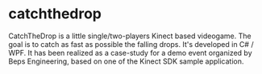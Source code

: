 # catchthedrop
CatchTheDrop is a little single/two-players Kinect based videogame. The goal is to catch as fast as possible the falling drops. It's developed in C# / WPF. It has been realized as a case-study for a demo event organized by Beps Engineering, based on one of the Kinect SDK sample application.
